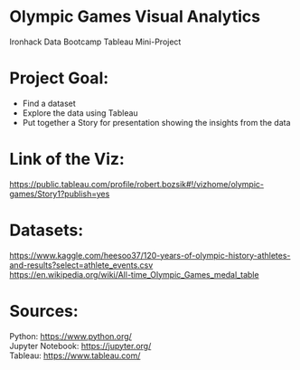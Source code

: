 # Olympic Games Visual Analytics
Ironhack Data Bootcamp Tableau Mini-Project 

# Project Goal:
- Find a dataset
- Explore the data using Tableau
- Put together a Story for presentation showing the insights from the data

# Link of the Viz:
https://public.tableau.com/profile/robert.bozsik#!/vizhome/olympic-games/Story1?publish=yes

# Datasets:
https://www.kaggle.com/heesoo37/120-years-of-olympic-history-athletes-and-results?select=athlete_events.csv \
https://en.wikipedia.org/wiki/All-time_Olympic_Games_medal_table

# Sources:
Python: https://www.python.org/ \
Jupyter Notebook: https://jupyter.org/ \
Tableau: https://www.tableau.com/
